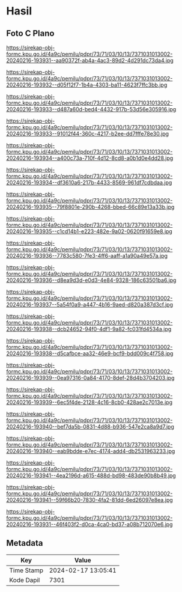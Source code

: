# Hasil

## Foto C Plano

https://sirekap-obj-formc.kpu.go.id/4a9c/pemilu/pdpr/73/71/03/10/13/7371031013002-20240216-193931--aa90372f-ab4a-4ac3-89d2-4d291dc73da4.jpg

https://sirekap-obj-formc.kpu.go.id/4a9c/pemilu/pdpr/73/71/03/10/13/7371031013002-20240216-193932--d05f12f7-1b4a-4303-ba11-4623f7ffc3bb.jpg

https://sirekap-obj-formc.kpu.go.id/4a9c/pemilu/pdpr/73/71/03/10/13/7371031013002-20240216-193933--d487a60d-bed4-4432-917b-53d56e305916.jpg

https://sirekap-obj-formc.kpu.go.id/4a9c/pemilu/pdpr/73/71/03/10/13/7371031013002-20240216-193933--91012f44-360c-4217-b2ee-dd7fffe78e30.jpg

https://sirekap-obj-formc.kpu.go.id/4a9c/pemilu/pdpr/73/71/03/10/13/7371031013002-20240216-193934--a400c73a-710f-4d12-8cd8-a0b1d0e4dd28.jpg

https://sirekap-obj-formc.kpu.go.id/4a9c/pemilu/pdpr/73/71/03/10/13/7371031013002-20240216-193934--df3610a6-217b-4433-8569-961df7cdbdaa.jpg

https://sirekap-obj-formc.kpu.go.id/4a9c/pemilu/pdpr/73/71/03/10/13/7371031013002-20240216-193935--79f8801e-290b-4268-bbed-66c89e13a33b.jpg

https://sirekap-obj-formc.kpu.go.id/4a9c/pemilu/pdpr/73/71/03/10/13/7371031013002-20240216-193935--c1cd14b1-e223-482e-9a02-0620f91659e8.jpg

https://sirekap-obj-formc.kpu.go.id/4a9c/pemilu/pdpr/73/71/03/10/13/7371031013002-20240216-193936--7783c580-7fe3-4ff6-aaff-a1a90a49e57a.jpg

https://sirekap-obj-formc.kpu.go.id/4a9c/pemilu/pdpr/73/71/03/10/13/7371031013002-20240216-193936--d8ea9d3d-e0d3-4e84-9328-186c63501ba6.jpg

https://sirekap-obj-formc.kpu.go.id/4a9c/pemilu/pdpr/73/71/03/10/13/7371031013002-20240216-193937--5a54f0a9-a447-4b16-9aed-d820a387d3cf.jpg

https://sirekap-obj-formc.kpu.go.id/4a9c/pemilu/pdpr/73/71/03/10/13/7371031013002-20240216-193938--dcb24652-94f0-4df1-9a82-fc031fd4534a.jpg

https://sirekap-obj-formc.kpu.go.id/4a9c/pemilu/pdpr/73/71/03/10/13/7371031013002-20240216-193938--d5cafbce-aa32-46e9-bcf9-bdd009c4f758.jpg

https://sirekap-obj-formc.kpu.go.id/4a9c/pemilu/pdpr/73/71/03/10/13/7371031013002-20240216-193939--0ea97316-0a84-4170-8def-28d4b3704203.jpg

https://sirekap-obj-formc.kpu.go.id/4a9c/pemilu/pdpr/73/71/03/10/13/7371031013002-20240216-193939--6ec5f4de-2128-4c16-8cb0-428ae2c7013e.jpg

https://sirekap-obj-formc.kpu.go.id/4a9c/pemilu/pdpr/73/71/03/10/13/7371031013002-20240216-193940--bef7da5b-0831-4d88-b936-547e2ca8a9d7.jpg

https://sirekap-obj-formc.kpu.go.id/4a9c/pemilu/pdpr/73/71/03/10/13/7371031013002-20240216-193940--eab9bdde-e7ec-4174-add4-db2531963233.jpg

https://sirekap-obj-formc.kpu.go.id/4a9c/pemilu/pdpr/73/71/03/10/13/7371031013002-20240216-193941--4ea2196d-a615-488d-bd98-483de90b8b49.jpg

https://sirekap-obj-formc.kpu.go.id/4a9c/pemilu/pdpr/73/71/03/10/13/7371031013002-20240216-193941--59f66b20-7830-4fa2-81dd-6ed26097e8ea.jpg

https://sirekap-obj-formc.kpu.go.id/4a9c/pemilu/pdpr/73/71/03/10/13/7371031013002-20240216-193931--46f403f2-d0ca-4ca0-bd37-a08b712070e6.jpg


## Metadata

| Key        | Value               |
| ---------- | ------------------- |
| Time Stamp | 2024-02-17 13:05:41 |
| Kode Dapil | 7301                |



